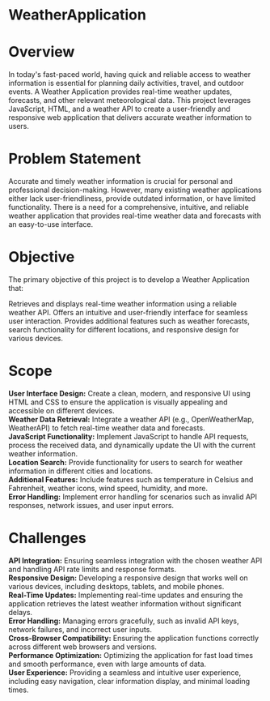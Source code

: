 # WeatherApplication
# Overview
In today's fast-paced world, having quick and reliable access to weather information is essential for planning daily activities, travel, and outdoor events. A Weather Application provides real-time weather updates, forecasts, and other relevant meteorological data. This project leverages JavaScript, HTML, and a weather API to create a user-friendly and responsive web application that delivers accurate weather information to users.
# Problem Statement
Accurate and timely weather information is crucial for personal and professional decision-making. However, many existing weather applications either lack user-friendliness, provide outdated information, or have limited functionality. There is a need for a comprehensive, intuitive, and reliable weather application that provides real-time weather data and forecasts with an easy-to-use interface.
# Objective
The primary objective of this project is to develop a Weather Application that:

Retrieves and displays real-time weather information using a reliable weather API.
Offers an intuitive and user-friendly interface for seamless user interaction.
Provides additional features such as weather forecasts, search functionality for different locations, and responsive design for various devices.
# Scope
<b>User Interface Design:</b> Create a clean, modern, and responsive UI using HTML and CSS to ensure the application is visually appealing and accessible on different devices.<br>
<b>Weather Data Retrieval:</b> Integrate a weather API (e.g., OpenWeatherMap, WeatherAPI) to fetch real-time weather data and forecasts.<br>
<b>JavaScript Functionality:</b> Implement JavaScript to handle API requests, process the received data, and dynamically update the UI with the current weather information.<br>
<b>Location Search:</b> Provide functionality for users to search for weather information in different cities and locations.<br>
<b>Additional Features:</b> Include features such as temperature in Celsius and Fahrenheit, weather icons, wind speed, humidity, and more.<br>
<b>Error Handling:</b> Implement error handling for scenarios such as invalid API responses, network issues, and user input errors.<br>
# Challenges
<b>API Integration:</b> Ensuring seamless integration with the chosen weather API and handling API rate limits and response formats.<br>
<b>Responsive Design:</b> Developing a responsive design that works well on various devices, including desktops, tablets, and mobile phones.<br>
<b>Real-Time Updates:</b> Implementing real-time updates and ensuring the application retrieves the latest weather information without significant delays.<br>
<b>Error Handling:</b> Managing errors gracefully, such as invalid API keys, network failures, and incorrect user inputs.<br>
<b>Cross-Browser Compatibility:</b> Ensuring the application functions correctly across different web browsers and versions.<br>
<b>Performance Optimization:</b> Optimizing the application for fast load times and smooth performance, even with large amounts of data.<br>
<b>User Experience:</b> Providing a seamless and intuitive user experience, including easy navigation, clear information display, and minimal loading times.<br>
